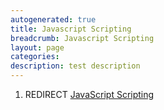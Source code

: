 ```yaml
---
autogenerated: true
title: Javascript Scripting
breadcrumb: Javascript Scripting
layout: page
categories: 
description: test description
---
```


1.  REDIRECT [JavaScript Scripting](JavaScript_Scripting)
